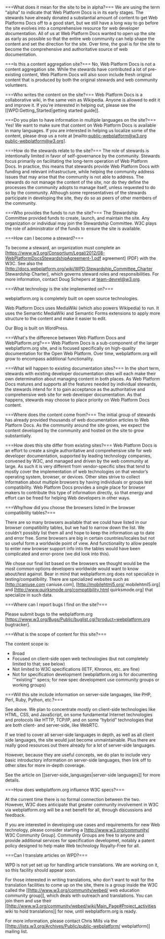 ===What does it mean for the site to be in alpha?===
We are using the term “alpha” to indicate that Web Platform Docs is in its early stages. The stewards have already donated a substantial amount of content to get Web Platforms Docs off to a good start, but we still have a long way to go before the site evolves into a comprehensive resource for web developer documentation. All of us at Web Platform Docs wanted to open up the site as early as possible so that the entire web community can help shape the content and set the direction for the site. Over time, the goal is for the site to become the comprehensive and authoritative source of web documentation.

===Is this a content aggregation site?===
No, Web Platform Docs is not a content aggregation site. While the stewards have contributed a lot of pre-existing content, Web Platform Docs will also soon include fresh original content that is produced by both the original stewards and web community volunteers.

===Who writes the content on the site?===
Web Platform Docs is a collaborative wiki, in the same vein as Wikipedia. Anyone is allowed to edit it and improve it. If you're interested in helping out, please see the [[WPD:Getting_Started|getting started guide]].

===Do you plan to have information in multiple languages on the site?===
Yes! We want to make sure that content on Web Platform Docs is available in many languages. If you are interested in helping us localize some of the content, please drop us a note at  [mailto:public-webplatform@w3.org public-webplatform@w3.org].

===How do the stewards relate to the site?===
The role of stewards is intentionally limited in favor of self-governance by the community. Stewards focus primarily on facilitating the long-term operation of Web Platform Docs. In practice, this means that stewards provide Web Platform Docs with funding and relevant infrastructure, while helping the community address issues that may arise that the community is not able to address. The stewards do not manage the content of the site, nor do they define the processes the community adopts to manage itself, unless requested to do so by the community. Although some representatives of the stewards participate in developing the site, they do so as peers of other members of the community.

===Who provides the funds to run the site?===
The Stewardship Committee provided funds to create, launch, and maintain the site. Any organization or individual may join the Stewardship Committee. W3C plays the role of administrator of the funds to ensure the site is available.

===How can I become a steward?===

To become a steward, an organization must complete an [https://www.w3.org/Consortium/Legal/2012/08-WebPlatformDocsStewardshipAgreement-1.pdf agreement] (PDF) with the W3C. See also the [http://docs.webplatform.org/wiki/WPD:Stewardship_Committee_Charter Stewardship Charter], which governs steward roles and responsibilities. For more information, contact Doug Schepers at team-devrel@w3.org.

===What technology is the site implemented on?===

webplatform.org is completely built on open source technologies.

Web Platform Docs uses MediaWiki (which also powers Wikipedia) to run. It uses the Semantic MediaWiki and Semantic Forms extensions to apply more structure to the content and make it easier to edit.

Our Blog is built on WordPress.

===What's the difference between Web Platform Docs and WebPlatform.org?===
Web Platform Docs is a sub-component of the larger webplatform.org site, and is focused specifically on high-quality documentation for the Open Web Platform. Over time, webplatform.org will grow to encompass additional functionality.

===What will happen to existing documentation sites?===
In the short term, stewards with existing developer documentation sites will each make their own determination about managing content in both places. As Web Platform Docs matures and supports all the features needed by individual stewards, the stewards intend for it to gain acceptance as the authoritative and comprehensive web site for web developer documentation. As that happens, stewards may choose to place priority on Web Platform Docs content.

===Where does the content come from?===
The initial group of stewards has already provided thousands of web documentation articles to Web Platform Docs. As the community around the site grows, we expect the content developed by the community and hosted on the site to grow substantially.

===How does this site differ from existing sites?===
Web Platform Docs is an effort to create a single authoritative and comprehensive site for web developer documentation, supported by leading technology companies, convened by W3C, and managed and driven by the web community at large. As such it is very different from vendor-specific sites that tend to mostly cover the implementation of web technologies on that vendor’s operating system, browser, or devices. Other sites strive to collect information about multiple browsers by having individuals or groups test compatibility. Web Platform Docs provides a single place for browser makers to contribute this type of information directly, so that energy and effort can be freed for helping Web developers in other ways.

===Why/how did you choose the browsers listed in the browser compatibility tables?===

There are so many browsers available that we could have listed in our browser compatibility tables, but we had to narrow down the list. We couldn't possibly list them all and hope to keep the information up to date and error free. Some browsers are big in certain countries/locales but not so useful form a worldwide point of view. And functionality to allow people to enter new browser support info into the tables would have been complicated and error-prone (we did look into this).

We chose our final list based on the browsers we thought would be the most common options developers worldwide would want to know about/test against. Bear in mind that webplatform.org does not specialize in testing/compatibility. There are specialized websites such as [http://caniuse.com caniuse.com], [http://mobilehtml5.org/ mobilehtml5.org] and [http://www.quirksmode.org/compatibility.html quirksmode.org] that specialize in such data.


===Where can I report bugs I find on the site?===

Please submit bugs to the webplatform.org [https://www.w3.org/Bugs/Public/buglist.cgi?product=webplatform.org bugtracker].

===What is the scope of content for this site?===

The content scope is:

* Broad
* Focused on client-side open web technologies (but not completely limited to that; see below)
* Not limited to W3C specifications (IETF, Khronos, etc. are fine)
* Not for specification development (webplatform.org is for documenting '''existing''' specs; for new spec development use community groups or working groups)

===Will this site include information on server-side languages, like PHP, Perl, Ruby, Python, etc.?===

See above. We plan to concentrate mostly on client-side technologies like HTML, CSS, and JavaScript, on some fundamental Internet technologies and protocols like HTTP, TCP/IP, and on some “hybrid” technologies that are both client- and server-side, like WebRTC.

If we tried to cover all server-side languages in depth, as well as all client side languages, the site would just become unmaintainable. Plus there are really good resources out there already for a lot of server-side languages.

However, because they are useful concepts, we do plan to include very basic introductory information on server-side languages, then link off to other sites for more in-depth coverage.

See the article on [[server-side_languages|server-side languages]] for more details.

===How does webplatform.org influence W3C specs?===

At the current time there is no formal connection between the two. However, W3C does anticipate that greater community involvement in W3C via webplatform.org will be a net benefit for all, through discussions and feedback.

If you are interested in developing use cases and requirements for new Web technology, please consider starting a [http://www.w3.org/community/ W3C Community Group]. Community Groups are free to anyone and provide additional services for specification developmet, notably a patent policy designed to help make Web technology Royalty-Free for all.

===Can I translate articles on WPD?===

WPD is not yet set up for handling article translations. We are working on it, so this facility should appear soon.

For those interested in writing translations, who don't want to wait for the translation facilities to come up on the site, there is a group inside the W3C called the [[http://www.w3.org/community/webed/ web education community group]], which deals with outreach and translations. You can join them and use their [[http://www.w3.org/community/webed/wiki/Main_Page#Project_activities wiki to hold translations]] for now, until webplatform.org is ready.

For more information, please contact Chris Mills via the [[http://lists.w3.org/Archives/Public/public-webplatform/ webplatform]] mailing list.